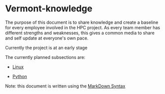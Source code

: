 # Vermont-knowledge

The purpose of this document is to share knowledge and create a baseline for
every employee involved in the HPC project.
As every team member has different strengths and weaknesses, this gives a common
media to share and self update at everyone's own pace.

Currently the project is at an early stage  

The currently planned subsections are:

- [Linux](Linux/index.md)

- [Python](Python/index.md)


Note: this document is written using the [MarkDown Syntax](https://github.com/adam-p/markdown-here/wiki/Markdown-Cheatsheet "Markdown-Cheatsheet") 
